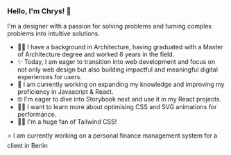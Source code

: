 ### Hello, I'm Chrys! 👋

I'm a designer with a passion for solving problems and turning complex problems into intuitive solutions.

* 👷‍♀️ I have a background in Architecture, having graduated with a Master of Architecture degree and worked 6 years in the field.
* ✨ Today, I am eager to transition into web development and focus on not only web design but also building impactful and meaningful digital experiences for users.
* 🌱 I am currently working on expanding my knowledge and improving my proficiency in Javascript & React.
* 🤓 I'm eager to dive into Storybook next and use it in my React projects.
* 🐱‍🏍 I want to learn more about optimising CSS and SVG animations for performance.
* 🤟🏻 I'm a huge fan of Tailwind CSS! 

⭐ I am currently working on a personal finance management system for a client in Berlin
